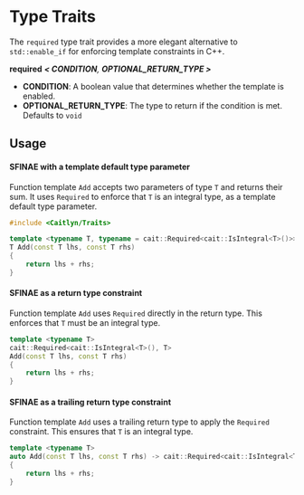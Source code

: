 # Type Traits

The `required` type trait provides a more elegant alternative to
`std::enable_if` for enforcing template constraints in C++.

**required** _**< CONDITION**, **OPTIONAL_RETURN_TYPE >**_

- **CONDITION**: A boolean value that determines whether the template is
  enabled.
- **OPTIONAL_RETURN_TYPE**: The type to return if the condition is met.
  Defaults to `void`

## Usage

#### SFINAE with a template default type parameter

Function template `Add` accepts two parameters of type `T` and returns
their sum. It uses `Required` to enforce that `T` is an integral type,
as a template default type parameter.

```c++
#include <Caitlyn/Traits>

template <typename T, typename = cait::Required<cait::IsIntegral<T>()>>
T Add(const T lhs, const T rhs)
{
    return lhs + rhs;
}
```

#### SFINAE as a return type constraint

Function template `Add` uses `Required` directly in the return type.
This enforces that `T` must be an integral type.

```c++
template <typename T>
cait::Required<cait::IsIntegral<T>(), T>
Add(const T lhs, const T rhs)
{
    return lhs + rhs;
}
```

#### SFINAE as a trailing return type constraint

Function template `Add` uses a trailing return type to apply the `Required`
constraint. This ensures that `T` is an integral type.

```c++
template <typename T>
auto Add(const T lhs, const T rhs) -> cait::Required<cait::IsIntegral<T>(), T>
{
    return lhs + rhs;
}
```
